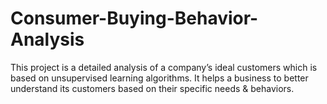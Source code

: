 # Consumer-Buying-Behavior-Analysis
This project is a detailed analysis of a company’s ideal customers which is based on unsupervised learning algorithms. It helps a business to better understand its customers based on their specific needs &amp; behaviors.
